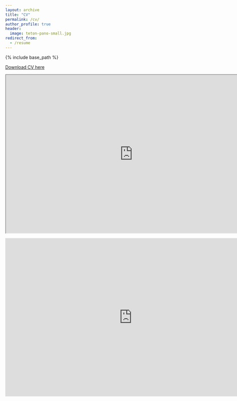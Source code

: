 ```yaml
---
layout: archive
title: "CV"
permalink: /cv/
author_profile: true
header:
  image: teton-pano-small.jpg
redirect_from:
  - /resume
---
```


{% include base_path %}

[Download CV here](http://brockmwilson.github.io/files/Resume.pdf)

<iframe src = "https://brockwilson.net/files/Resume.pdf" 
                width="800"
                height="500">
        </iframe>
      

<object data = "https://brockwilson.net/files/Resume.pdf" 
                width="800"
                height="500"> 
                </object>
                
<embed src= "https://brockwilson.net/files/Resume.pdf" 
               width="800"
               height="500">